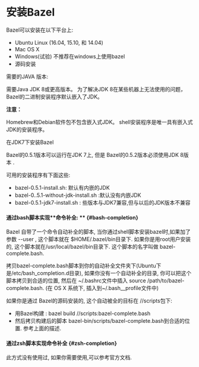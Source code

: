 # 安装Bazel

Bazel可以安装在以下平台上:

* Ubuntu Linux \(16.04, 15.10, 和 14.04\)
* Mac OS X
* Windows\(试验\)      不推荐在windows上使用bazel
* 源码安装

需要的JAVA 版本:

需要Java JDK 8或更高版本。 为了解决JDK 8在某些机器上无法使用的问题，Bazel的二进制安装程序默认嵌入了JDK。

**注意：**

Homebrew和Debian软件包不包含嵌入式JDK。 shell安装程序是唯一具有嵌入式JDK的安装程序。

在JDK7下安装Bazel

Bazel的0.5.1版本可以运行在JDK 7上, 但是 Bazel的0.5.2版本必须使用JDK 8版本 .

可用的安装程序有下面这些:

* bazel-0.5.1-install.sh: 默认有内嵌的JDK
* bazel-0..5.1-without-jdk-install.sh :默认没有内嵌JDK
* bazel-0.5.1-jdk7-install.sh : 些版本与JDK7兼容,但与以后的JDK版本不兼容

#### 通过bash脚本实现**命令补全: ** {#bash-completion}

Bazel 自带了一个命令自动补全的脚本,  当你通过shell脚本安装bazel时,如果加了参数 --user , 这个脚本就在 $HOME/.bazel/bin目录下. 如果你是用root用户安装的, 这个脚本就在/usr/local/bazel/bin目录下. 这个脚本的名字叫做 bazel-complete.bash.

拷贝bazel-complete.bash脚本到你的自动补全文件夹下\(Ubuntu下是/etc/bash_completion.d目录\), 如果你没有一个自动补全的目录, 你可以把这个脚本拷贝到合适的位置, 然后在 ~/.bashrc文件中插入 source /path/to/bazel-complete.bash. \(在 OS X 系统下, 插入到~/.bash_\_profile文件中\)

如果你是通过 Bazel的源码安装的, 这个自动被全的目标在 //scripts包下:

* 用Bazel构建 : bazel build //scripts:bazel-complete.bash
* 然后拷贝构建后的脚本 bazel-bin/scripts/bazel-complete.bash到合适的位置. 参考上面的描述.

#### **通过zsh脚本实现命令补全** {#zsh-completion}

此方式没有使用过, 如果你需要使用,可以参考官方文档.

